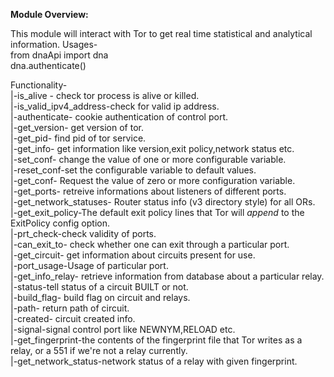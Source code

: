 **Module Overview:**

This module will interact with Tor to get real time statistical and analytical information.
Usages-<br/>
from dnaApi import dna<br/>
dna.authenticate()</br>

Functionality-<br/>
|-is_alive - check tor process is alive or killed.<br/>
|-is_valid_ipv4_address-check for valid ip address.<br/>
|-authenticate- cookie authentication of control port.<br/>
|-get_version- get version of tor. <br/>
|-get_pid- find pid of tor service.<br/>
|-get_info- get information like version,exit policy,network status etc.<br/>
|-set_conf- change the value of one or more configurable variable.<br/>
|-reset_conf-set the configurable variable to default values.<br/>
|-get_conf- Request the value of zero or more configuration variable.<br/>
|-get_ports- retreive informations about listeners of different ports.<br/>
|-get_network_statuses- Router status info (v3 directory style) for all ORs.<br/>
|-get_exit_policy-The default exit policy lines that Tor will *append* to the ExitPolicy config option.<br/>
|-prt_check-check validity of ports.<br/>
|-can_exit_to- check whether one can exit through a particular port.<br/>
|-get_circuit- get information about circuits present for use.<br/>
|-port_usage-Usage of particular port.<br/>
|-get_info_relay- retrieve information from database about a particular relay.<br/>
|-status-tell status of a circuit BUILT or not.<br/>
|-build_flag- build flag on circuit and relays.<br/>
|-path- return path of circuit.<br/>
|-created- circuit created info.<br/>
|-signal-signal control port like NEWNYM,RELOAD etc.<br/>
|-get_fingerprint-the contents of the fingerprint file that Tor writes as a relay, or a 551 if we're not a relay currently.<br/>
|-get_network_status-network status of a relay with given fingerprint.<br/>


